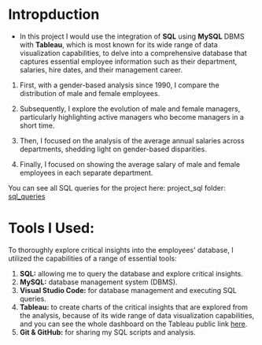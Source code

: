 # Intropduction
- In this project I would use the integration of **SQL** using **MySQL** DBMS with **Tableau**, which is most known for its wide range of data visualization capabilities, to delve into a comprehensive database that captures essential employee information such as their department, salaries, hire dates, and their management career.

1. First, with a gender-based analysis since 1990, I compare the distribution of male and female employees. 

2. Subsequently, I explore the evolution of male and female managers, particularly highlighting active managers who become managers in a short time.

3. Then, I focused on the analysis of the average annual salaries across departments, shedding light on gender-based disparities. 

4. Finally, I focused on showing the average salary of male and female employees in each separate department.

You can see all SQL queries for the project here: project_sql folder: [sql_queries](/sql_queries/)


# Tools I Used:
To thoroughly explore critical insights into the employees' database, I utilized the capabilities of a range of essential tools:
1. **SQL:** allowing me to query the database and explore critical insights.
2. **MySQL:** database management system (DBMS).
3. **Visual Studio Code:** for database management and executing SQL queries.
4. **Tableau:** to create charts of the critical insights that are explored from the analysis, because of its wide range of data visualization capabilities, and you can see the whole dashboard on the Tableau public link [here](https://public.tableau.com/views/ExploringEmployeeDataInsightsIntegratingSQLwithTableauforComprehensiveAnalysis/Dashboard1?:language=en%20US&:sid=&:redirect=auth&:display_count=n&:origin=viz_share_link).
5. **Git & GitHub:** for sharing my SQL scripts and analysis.

